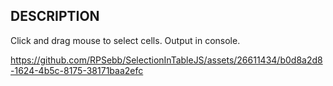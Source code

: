 ## DESCRIPTION

Click and drag mouse to select cells. Output in console.


https://github.com/RPSebb/SelectionInTableJS/assets/26611434/b0d8a2d8-1624-4b5c-8175-38171baa2efc

